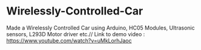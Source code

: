# Wirelessly-Controlled-Car
Made a Wirelessly Controlled Car using Arduino, HC05 Modules, Ultrasonic sensors, L293D Motor driver etc.//
Link to demo video : https://www.youtube.com/watch?v=uMkLorhJaoc

